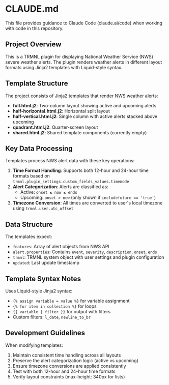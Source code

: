 # CLAUDE.md

This file provides guidance to Claude Code (claude.ai/code) when working with code in this repository.

## Project Overview

This is a TRMNL plugin for displaying National Weather Service (NWS) severe weather alerts. The plugin renders weather alerts in different layout formats using Jinja2 templates with Liquid-style syntax.

## Template Structure

The project consists of Jinja2 templates that render NWS weather alerts:

- **full.html.j2**: Two-column layout showing active and upcoming alerts
- **half-horizontal.html.j2**: Horizontal split layout
- **half-vertical.html.j2**: Single column with active alerts stacked above upcoming
- **quadrant.html.j2**: Quarter-screen layout
- **shared.html.j2**: Shared template components (currently empty)

## Key Data Processing

Templates process NWS alert data with these key operations:

1. **Time Format Handling**: Supports both 12-hour and 24-hour time formats based on `trmnl.plugin_settings.custom_fields_values.timemode`
2. **Alert Categorization**: Alerts are classified as:
   - Active: `onset ≤ now ≤ ends`
   - Upcoming: `onset > now` (only shown if `includefuture == 'true'`)
3. **Timezone Conversion**: All times are converted to user's local timezone using `trmnl.user.utc_offset`

## Data Structure

The templates expect:
- `features`: Array of alert objects from NWS API
- `alert.properties`: Contains `event`, `severity`, `description`, `onset`, `ends`
- `trmnl`: TRMNL system object with user settings and plugin configuration
- `updated`: Last update timestamp

## Template Syntax Notes

Uses Liquid-style Jinja2 syntax:
- `{% assign variable = value %}` for variable assignment
- `{% for item in collection %}` for loops
- `{{ variable | filter }}` for output with filters
- Custom filters: `l_date`, `newline_to_br`

## Development Guidelines

When modifying templates:
1. Maintain consistent time handling across all layouts
2. Preserve the alert categorization logic (active vs upcoming)
3. Ensure timezone conversions are applied consistently
4. Test with both 12-hour and 24-hour time formats
5. Verify layout constraints (max-height: 340px for lists)